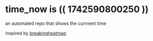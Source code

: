 # time_now is (( 1742590800250 ))

an automated repo that shows the currnent time

inspired by [breakingheatmap](https://github.com/breakingheatmap/breakingheatmap)